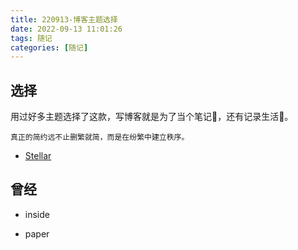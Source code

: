 ```yaml
---
title: 220913-博客主题选择
date: 2022-09-13 11:01:26
tags: 随记
categories: [随记]
---
```


## 选择
用过好多主题选择了这款，写博客就是为了当个笔记📒，还有记录生活📝。

`真正的简约远不止删繁就简，而是在纷繁中建立秩序。`

- [Stellar](https://xaoxuu.com/)




## 曾经
- inside

- paper

